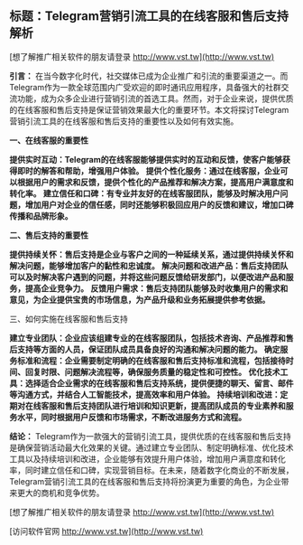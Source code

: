 ## **标题：Telegram营销引流工具的在线客服和售后支持解析**

[想了解推广相关软件的朋友请登录 http://www.vst.tw](http://www.vst.tw)

**引言：**
在当今数字化时代，社交媒体已成为企业推广和引流的重要渠道之一。而Telegram作为一款全球范围内广受欢迎的即时通讯应用程序，具备强大的社群交流功能，成为众多企业进行营销引流的首选工具。然而，对于企业来说，提供优质的在线客服和售后支持是保证营销效果最大化的重要环节。本文将探讨Telegram营销引流工具的在线客服和售后支持的重要性以及如何有效实施。

**一、在线客服的重要性**

**提供实时互动：Telegram的在线客服能够提供实时的互动和反馈，使客户能够获得即时的解答和帮助，增强用户体验。**
**提供个性化服务：通过在线客服，企业可以根据用户的需求和反馈，提供个性化的产品推荐和解决方案，提高用户满意度和转化率。**
**建立信任和口碑：有专业并友好的在线客服团队，能够及时解决用户问题，增加用户对企业的信任感，同时还能够积极回应用户的反馈和建议，增加口碑传播和品牌形象。**

**二、售后支持的重要性**

**提供持续关怀：售后支持是企业与客户之间的一种延续关系，通过提供持续关怀和解决问题，能够增加客户的黏性和忠诚度。**
**解决问题和改进产品：售后支持团队可以及时解决客户遇到的问题，并将这些问题反馈给研发部门，以便改进产品和服务，提高企业竞争力。**
**反馈用户需求：售后支持团队能够及时收集用户的需求和意见，为企业提供宝贵的市场信息，为产品升级和业务拓展提供参考依据。**

三、如何实施在线客服和售后支持

**建立专业团队：企业应该组建专业的在线客服团队，包括技术咨询、产品推荐和售后支持等方面的人员，保证团队成员具备良好的沟通和解决问题的能力。**
**确定服务标准和流程：企业需要制定明确的在线客服和售后支持标准和流程，包括接待时间、回复时限、问题解决流程等，确保服务质量的稳定性和可控性。**
**优化技术工具：选择适合企业需求的在线客服和售后支持系统，提供便捷的聊天、留言、邮件等沟通方式，并结合人工智能技术，提高效率和用户体验。**
**持续培训和改进：定期对在线客服和售后支持团队进行培训和知识更新，提高团队成员的专业素养和服务水平，同时根据用户反馈和市场需求，不断改进服务方式和流程。**

**结论：**
Telegram作为一款强大的营销引流工具，提供优质的在线客服和售后支持是确保营销活动最大化效果的关键。通过建立专业团队、制定明确标准、优化技术工具以及持续培训和改进，企业能够有效提升用户体验，增加用户满意度和转化率，同时建立信任和口碑，实现营销目标。在未来，随着数字化商业的不断发展，Telegram营销引流工具的在线客服和售后支持将扮演更为重要的角色，为企业带来更大的商机和竞争优势。

[想了解推广相关软件的朋友请登录 http://www.vst.tw](http://www.vst.tw)


[访问软件官网 http://www.vst.tw](http://www.vst.tw)
